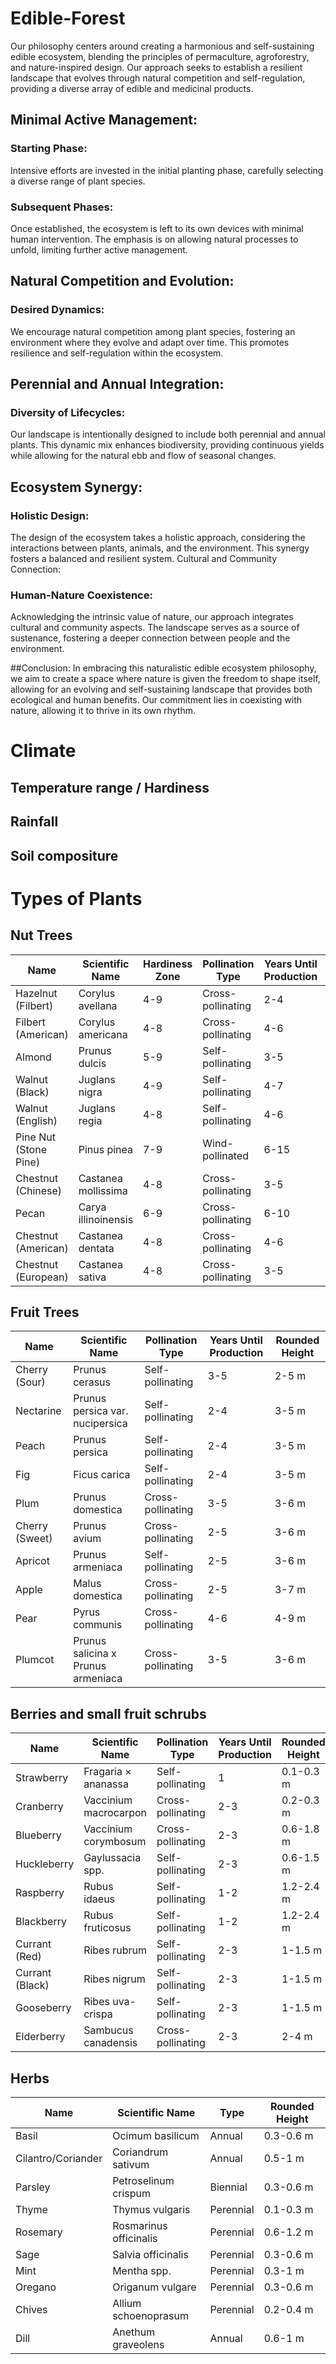 # Edible-Forest
Our philosophy centers around creating a harmonious and self-sustaining edible ecosystem, blending the principles of permaculture, agroforestry, and nature-inspired design. Our approach seeks to establish a resilient landscape that evolves through natural competition and self-regulation, providing a diverse array of edible and medicinal products.
## Minimal Active Management:
### Starting Phase:
Intensive efforts are invested in the initial planting phase, carefully selecting a diverse range of plant species.
### Subsequent Phases:
Once established, the ecosystem is left to its own devices with minimal human intervention. The emphasis is on allowing natural processes to unfold, limiting further active management.
## Natural Competition and Evolution:
### Desired Dynamics:
We encourage natural competition among plant species, fostering an environment where they evolve and adapt over time. This promotes resilience and self-regulation within the ecosystem.

## Perennial and Annual Integration:
### Diversity of Lifecycles:
Our landscape is intentionally designed to include both perennial and annual plants. This dynamic mix enhances biodiversity, providing continuous yields while allowing for the natural ebb and flow of seasonal changes.
## Ecosystem Synergy:
### Holistic Design:
The design of the ecosystem takes a holistic approach, considering the interactions between plants, animals, and the environment. This synergy fosters a balanced and resilient system.
Cultural and Community Connection:
### Human-Nature Coexistence:
Acknowledging the intrinsic value of nature, our approach integrates cultural and community aspects. The landscape serves as a source of sustenance, fostering a deeper connection between people and the environment.

##Conclusion:
In embracing this naturalistic edible ecosystem philosophy, we aim to create a space where nature is given the freedom to shape itself, allowing for an evolving and self-sustaining landscape that provides both ecological and human benefits. Our commitment lies in coexisting with nature, allowing it to thrive in its own rhythm.


# Climate
## Temperature range / Hardiness

## Rainfall

## Soil compositure

# Types of Plants

## Nut Trees

| Name                  | Scientific Name          | Hardiness Zone | Pollination Type  | Years Until Production | Height          |
|-----------------------|--------------------------|----------------|-------------------|------------------------|-----------------|
| Hazelnut (Filbert)    | Corylus avellana         | 4-9            | Cross-pollinating | 2-4                    | 3-6 m           |
| Filbert (American)    | Corylus americana        | 4-8            | Cross-pollinating | 4-6                    | 3-6 m           |
| Almond                | Prunus dulcis            | 5-9            | Self-pollinating  | 3-5                    | 5-9 m           |
| Walnut (Black)        | Juglans nigra            | 4-9            | Self-pollinating  | 4-7                    | 15-23 m         |
| Walnut (English)      | Juglans regia            | 4-8            | Self-pollinating  | 4-6                    | 15-23 m         |
| Pine Nut (Stone Pine) | Pinus pinea              | 7-9            | Wind-pollinated   | 6-15                   | 12-24 m         |
| Chestnut (Chinese)    | Castanea mollissima      | 4-8            | Cross-pollinating | 3-5                    | 12-18 m         |
| Pecan                 | Carya illinoinensis      | 6-9            | Cross-pollinating | 6-10                   | 21-30 m         |
| Chestnut (American)   | Castanea dentata         | 4-8            | Cross-pollinating | 4-6                    | 15-31 m         |
| Chestnut (European)   | Castanea sativa          | 4-8            | Cross-pollinating | 3-5                    | 15-31 m         |

## Fruit Trees

| Name                 | Scientific Name          | Pollination Type  | Years Until Production | Rounded Height |
|----------------------|--------------------------|-------------------|------------------------|-----------------|
| Cherry (Sour)        | Prunus cerasus           | Self-pollinating  | 3-5                    | 2-5 m           |
| Nectarine            | Prunus persica var. nucipersica | Self-pollinating | 2-4               | 3-5 m           |
| Peach                | Prunus persica           | Self-pollinating  | 2-4                    | 3-5 m           |
| Fig                  | Ficus carica             | Self-pollinating  | 2-4                    | 3-5 m           |
| Plum                 | Prunus domestica         | Cross-pollinating | 3-5                    | 3-6 m           |
| Cherry (Sweet)       | Prunus avium             | Cross-pollinating | 2-5                    | 3-6 m           |
| Apricot              | Prunus armeniaca         | Self-pollinating  | 2-5                    | 3-6 m           |
| Apple                | Malus domestica          | Cross-pollinating | 2-5                    | 3-7 m           |
| Pear                 | Pyrus communis           | Cross-pollinating | 4-6                    | 4-9 m           |
| Plumcot              | Prunus salicina x Prunus armeniaca | Cross-pollinating | 3-5             | 3-6 m           |

## Berries and small fruit schrubs

| Name                 | Scientific Name          | Pollination Type  | Years Until Production | Rounded Height |
|----------------------|--------------------------|-------------------|------------------------|-----------------|
| Strawberry           | Fragaria × ananassa      | Self-pollinating  | 1                      | 0.1-0.3 m       |
| Cranberry            | Vaccinium macrocarpon    | Cross-pollinating | 2-3                    | 0.2-0.3 m       |
| Blueberry            | Vaccinium corymbosum     | Cross-pollinating | 2-3                    | 0.6-1.8 m       |
| Huckleberry          | Gaylussacia spp.         | Self-pollinating  | 2-3                    | 0.6-1.5 m       |
| Raspberry            | Rubus idaeus             | Self-pollinating  | 1-2                    | 1.2-2.4 m       |
| Blackberry           | Rubus fruticosus         | Self-pollinating  | 1-2                    | 1.2-2.4 m       |
| Currant (Red)        | Ribes rubrum             | Self-pollinating  | 2-3                    | 1-1.5 m         |
| Currant (Black)      | Ribes nigrum             | Self-pollinating  | 2-3                    | 1-1.5 m         |
| Gooseberry           | Ribes uva-crispa         | Self-pollinating  | 2-3                    | 1-1.5 m         |
| Elderberry           | Sambucus canadensis      | Cross-pollinating | 2-3                    | 2-4 m           |


## Herbs

| Name              | Scientific Name          | Type      | Rounded Height |
|-------------------|--------------------------|-----------|-----------------|
| Basil             | Ocimum basilicum         | Annual    | 0.3-0.6 m       |
| Cilantro/Coriander| Coriandrum sativum       | Annual    | 0.5-1 m         |
| Parsley           | Petroselinum crispum     | Biennial  | 0.3-0.6 m       |
| Thyme             | Thymus vulgaris          | Perennial | 0.1-0.3 m       |
| Rosemary          | Rosmarinus officinalis   | Perennial | 0.6-1.2 m       |
| Sage              | Salvia officinalis       | Perennial | 0.3-0.6 m       |
| Mint              | Mentha spp.              | Perennial | 0.3-1 m         |
| Oregano           | Origanum vulgare         | Perennial | 0.3-0.6 m       |
| Chives            | Allium schoenoprasum     | Perennial | 0.2-0.4 m       |
| Dill              | Anethum graveolens       | Annual    | 0.6-1 m         |

